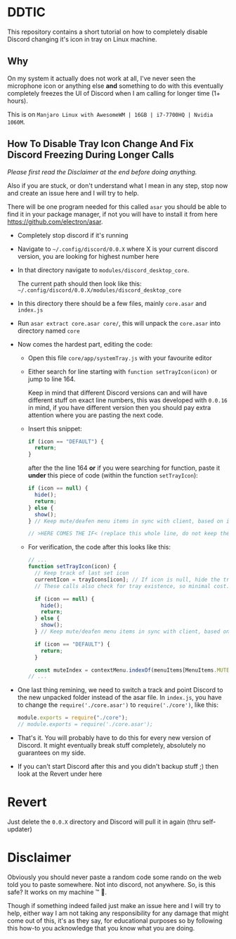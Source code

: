 # DDTIC

This repository contains a short tutorial on how to completely disable
Discord changing it's icon in tray on Linux machine.

## Why

On my system it actually does not work at all, I've never seen
the microphone icon or anything else **and** something to do with this
eventually completely freezes the UI of Discord when I am calling for
longer time (1+ hours).

This is on `Manjaro Linux with AwesomeWM | 16GB | i7-7700HQ | Nvidia 1060M`.

## How To Disable Tray Icon Change And Fix Discord Freezing During Longer Calls

_Please first read the Disclaimer at the end before doing anything._

Also if you are stuck, or don't understand what I mean in any step, stop now
and create an issue here and I will try to help.

There will be one program needed for this called `asar`
you should be able to find it in your package manager, if not you will have to
install it from here https://github.com/electron/asar.

- Completely stop discord if it's running
- Navigate to `~/.config/discord/0.0.X` where X is your current
  discord version, you are looking for highest number here
- In that directory navigate to `modules/discord_desktop_core`.

  The current path should then look like this:
  `~/.config/discord/0.0.X/modules/discord_desktop_core`

- In this directory there should be a few files, mainly `core.asar` and `index.js`
- Run `asar extract core.asar core/`, this will unpack the `core.asar`
  into directory named `core`
- Now comes the hardest part, editing the code:

  - Open this file `core/app/systemTray.js` with your favourite editor
  - Either search for line starting with `function setTrayIcon(icon)` or jump to line 164.

    Keep in mind that different Discord versions can and will have different stuff
    on exact line numbers, this was developed with `0.0.16` in mind, if you have different
    version then you should pay extra attention where you are pasting the next code.

  - Insert this snippet:

    ```js
    if (icon == "DEFAULT") {
      return;
    }
    ```

    after the the line 164
    **or** if you were searching for function, paste it **under** this piece of code
    (within the function `setTrayIcon`):

    ```js
    if (icon == null) {
      hide();
      return;
    } else {
      show();
    } // Keep mute/deafen menu items in sync with client, based on icon states

    // >HERE COMES THE IF< (replace this whole line, do not keep the double slash at the start)
    ```

  - For verification, the code after this looks like this:

    ```js
    // ...
    function setTrayIcon(icon) {
      // Keep track of last set icon
      currentIcon = trayIcons[icon]; // If icon is null, hide the tray icon.  Otherwise show
      // These calls also check for tray existence, so minimal cost.

      if (icon == null) {
        hide();
        return;
      } else {
        show();
      } // Keep mute/deafen menu items in sync with client, based on icon states

      if (icon == "DEFAULT") {
        return;
      }

      const muteIndex = contextMenu.indexOf(menuItems[MenuItems.MUTE]);
    // ...
    ```

- One last thing remining, we need to switch a track and point Discord to the new unpacked
  folder instead of the asar file.
  In `index.js`, you have to change the `require('./core.asar')` to `require('./core')`,
  like this:

  ```js
  module.exports = require("./core");
  // module.exports = require('./core.asar');
  ```

- That's it. You will probably have to do this for every new version of Discord.
  It might eventually break stuff completely, absolutely no guarantees on my side.

- If you can't start Discord after this and you didn't backup stuff ;) then
  look at the Revert under here

# Revert
Just delete the `0.0.X` directory and Discord will pull it in again (thru self-updater)

# Disclaimer

Obviously you should never paste a random code some rando on the web told you to paste somewhere.
Not into discord, not anywhere. So, is this safe? It works on my machine :tm: :shrug:.

Though if something indeed failed just make an issue here and I will try to help,
either way I am not taking any responsibility for any damage that might come out of this,
it's as they say, for educational purposes so by following this how-to you acknowledge that
you know what you are doing.
